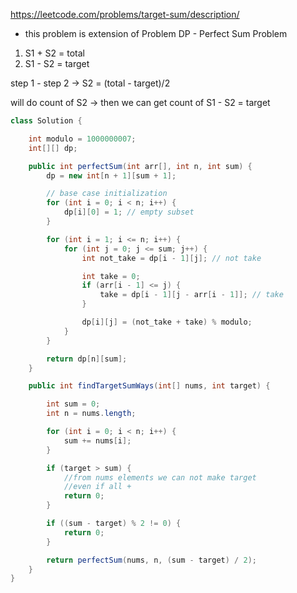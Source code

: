 https://leetcode.com/problems/target-sum/description/

* this problem is extension of Problem DP - Perfect Sum Problem

1. S1 + S2 = total
2. S1 - S2 = target

step 1 - step 2 &rarr; S2 = (total - target)/2

will do count of S2 &rarr; then we can get count of S1 - S2 = target

```java
class Solution {

    int modulo = 1000000007;
    int[][] dp;

    public int perfectSum(int arr[], int n, int sum) {
        dp = new int[n + 1][sum + 1];

        // base case initialization
        for (int i = 0; i < n; i++) {
            dp[i][0] = 1; // empty subset
        }

        for (int i = 1; i <= n; i++) {
            for (int j = 0; j <= sum; j++) {
                int not_take = dp[i - 1][j]; // not take

                int take = 0;
                if (arr[i - 1] <= j) {
                    take = dp[i - 1][j - arr[i - 1]]; // take
                }

                dp[i][j] = (not_take + take) % modulo;
            }
        }

        return dp[n][sum];
    }

    public int findTargetSumWays(int[] nums, int target) {

        int sum = 0;
        int n = nums.length;

        for (int i = 0; i < n; i++) {
            sum += nums[i];
        }

        if (target > sum) {
            //from nums elements we can not make target
            //even if all +
            return 0;
        }

        if ((sum - target) % 2 != 0) {
            return 0;
        }

        return perfectSum(nums, n, (sum - target) / 2);
    }
}
```